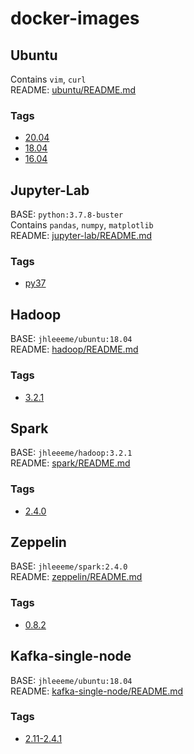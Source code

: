 # docker-images

## Ubuntu
Contains ```vim```, ```curl```  
README: [ubuntu/README.md](https://github.com/JHLeeeMe/docker-images/tree/master/ubuntu)

### Tags
- [20.04](https://github.com/JHLeeeMe/docker-images/tree/master/ubuntu/20.04)
- [18.04](https://github.com/JHLeeeMe/docker-images/tree/master/ubuntu/18.04)
- [16.04](https://github.com/JHLeeeMe/docker-images/tree/master/ubuntu/16.04)

## Jupyter-Lab
BASE: ```python:3.7.8-buster```  
Contains ```pandas```, ```numpy```, ```matplotlib```  
README: [jupyter-lab/README.md](https://github.com/JHLeeeMe/docker-images/tree/master/jupyter-lab)

### Tags
- [py37](https://github.com/JHLeeeMe/docker-images/tree/master/jupyter-lab/py37)

## Hadoop
BASE: ```jhleeeme/ubuntu:18.04```  
README: [hadoop/README.md](https://github.com/JHLeeeMe/docker-images/tree/master/hadoop)

### Tags
- [3.2.1](https://github.com/JHLeeeMe/docker-images/tree/master/hadoop/3.2.1)

## Spark
BASE: ```jhleeeme/hadoop:3.2.1```  
README: [spark/README.md](https://github.com/JHLeeeMe/docker-images/tree/master/spark)

### Tags
- [2.4.0](https://github.com/JHLeeeMe/docker-images/tree/master/spark/2.4.0)

## Zeppelin
BASE: ```jhleeeme/spark:2.4.0```  
README: [zeppelin/README.md](https://github.com/JHLeeeMe/docker-images/tree/master/zeppelin)

### Tags
- [0.8.2](https://github.com/JHLeeeMe/docker-images/tree/master/zeppelin/0.8.2)

## Kafka-single-node
BASE: ```jhleeeme/ubuntu:18.04```  
README: [kafka-single-node/README.md](https://github.com/JHLeeeMe/docker-images/tree/master/kafka-single-node)

### Tags
- [2.11-2.4.1](https://github.com/JHLeeeMe/docker-images/tree/master/kafka-single-node/2.11-2.4.1)
